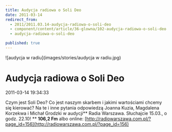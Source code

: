```yaml
---
title: Audycja radiowa o Soli Deo
date: 2011-03-14
redirect_from: 
  - 2011/2011.03.14-audycja-radiowa-o-soli-deo
  - component/content/article/36-glowna/102-audycja-radiowa-o-soli-deo
  - audycja-radiowa-o-soli-deo

published: true
---
```



![audycja w radiu](images/stories/audycja w radiu.jpg)

# Audycja radiowa o Soli Deo

<time>2011-03-14 19:34:33</time>



Czym jest Soli Deo? Co jest naszym skarbem i jakimi wartościami chcemy  się kierować? Na te i inne pytania odpowiedzą Joanna Kuzia, Magdalena  Korzekwa i Michał Grodzki w audycji** Radia Warszawa. Słuchajcie 15.03., o godz. 22.10!
** 
**106,2 Fm** albo online: [http://radiowarszawa.com.pl/?page_id=156](http://radiowarszawa.com.pl/?page_id=156)
 
 


<!--CONTENT FROM OLD SERVER (jos before 2013): 

Czym jest Soli Deo? Co jest naszym skarbem i jakimi wartościami chcemy  się kierować? Na te i inne pytania odpowiedzą Joanna Kuzia, Magdalena  Korzekwa i Michał Grodzki w audycji** Radia Warszawa. Słuchajcie 15.03., o godz. 22.10!
** 
**106,2 Fm** albo online: [http://radiowarszawa.com.pl/?page_id=156](http://radiowarszawa.com.pl/?page_id=156)


 


 

-->

<!--{{json:{"created_date":"2011-03-14 19:34:33","publish_down":"0000-00-00 00:00:00","id":"102"}}}-->